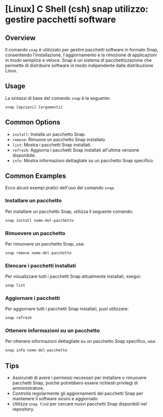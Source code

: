 # [Linux] C Shell (csh) snap utilizzo: gestire pacchetti software

## Overview
Il comando `snap` è utilizzato per gestire pacchetti software in formato Snap, consentendo l'installazione, l'aggiornamento e la rimozione di applicazioni in modo semplice e veloce. Snap è un sistema di pacchettizzazione che permette di distribuire software in modo indipendente dalla distribuzione Linux.

## Usage
La sintassi di base del comando `snap` è la seguente:

```
snap [opzioni] [argomenti]
```

## Common Options
- `install`: Installa un pacchetto Snap.
- `remove`: Rimuove un pacchetto Snap installato.
- `list`: Mostra i pacchetti Snap installati.
- `refresh`: Aggiorna i pacchetti Snap installati all'ultima versione disponibile.
- `info`: Mostra informazioni dettagliate su un pacchetto Snap specifico.

## Common Examples
Ecco alcuni esempi pratici dell'uso del comando `snap`:

### Installare un pacchetto
Per installare un pacchetto Snap, utilizza il seguente comando:

```bash
snap install nome-del-pacchetto
```

### Rimuovere un pacchetto
Per rimuovere un pacchetto Snap, usa:

```bash
snap remove nome-del-pacchetto
```

### Elencare i pacchetti installati
Per visualizzare tutti i pacchetti Snap attualmente installati, esegui:

```bash
snap list
```

### Aggiornare i pacchetti
Per aggiornare tutti i pacchetti Snap installati, puoi utilizzare:

```bash
snap refresh
```

### Ottenere informazioni su un pacchetto
Per ottenere informazioni dettagliate su un pacchetto Snap specifico, usa:

```bash
snap info nome-del-pacchetto
```

## Tips
- Assicurati di avere i permessi necessari per installare o rimuovere pacchetti Snap, poiché potrebbero essere richiesti privilegi di amministratore.
- Controlla regolarmente gli aggiornamenti dei pacchetti Snap per mantenere il software sicuro e aggiornato.
- Utilizza `snap find` per cercare nuovi pacchetti Snap disponibili nel repository.